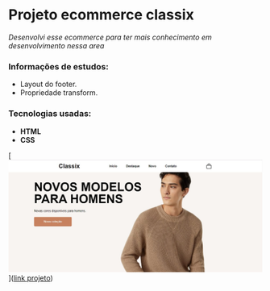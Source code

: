 # Projeto ecommerce classix

*Desenvolvi esse ecommerce para ter mais conhecimento em desenvolvimento nessa area*

### Informações de estudos: 

- Layout do footer.
- Propriedade transform.

### Tecnologias usadas:

- **HTML**
- **CSS**

[![Projeto imagem](./img/readmeimg.jpg)]([link projeto](https://classix-ecommerce.vercel.app/))
